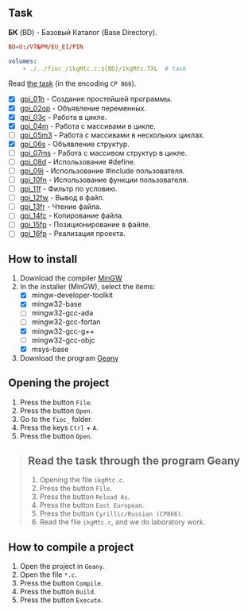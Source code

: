 ## Task

**БК** (BD) - Базовый Каталог (Base Directory).

```conf
BD=U:/VT&PM/EU_EI/PIN
```

```yml
volumes:
    - ./../fioc_/ikgMtc.c:${BD}/ikgMtc.TXL  # task
```

Read [the task](ikgMtc.c) (in the encoding `CP 866`).

- [x] [gpi_01h](gpi_01h.c) - Создание простейшей программы.
- [x] [gpi_02op](gpi_02op.c) - Объявление переменных.
- [x] [gpi_03c](gpi_03c.c) - Работа в цикле.
- [x] [gpi_04m](gpi_04m.c) - Работа с массивами в цикле.
- [ ] [gpi_05m3](gpi_05m3.c) - Работа с массивами в нескольких циклах.
- [x] [gpi_06s](gpi_06s.c) - Объявление структур.
- [ ] [gpi_07ms](gpi_07ms.c) - Работа с массивом структур в цикле.
- [ ] [gpi_08d](gpi_08d.c) - Использование #define.
- [ ] [gpi_09i](gpi_09i.c) - Использование #include пользователя.
- [ ] [gpi_10fn](gpi_10fn.c) - Использование функции пользователя.
- [ ] [gpi_11f](gpi_11f.c) - Фильтр по условию.
- [ ] [gpi_12fw](gpi_12fw.c) - Вывод в файл.
- [ ] [gpi_13fr](gpi_13fr.c) - Чтение файла.
- [ ] [gpi_14fc](gpi_14fr.c) - Копирование файла.
- [ ] [gpi_15fp](gpi_15fp.c) - Позиционирование в файле.
- [ ] [gpi_16fp](gpi_16fp.c) - Реализация проекта.

## How to install

1. Download the compiler [MinGW](https://sourceforge.net/projects/mingw/)
1. In the installer (MinGW), select the items:
    - [x] mingw-developer-toolkit
    - [x] mingw32-base
    - [ ] mingw32-gcc-ada
    - [ ] mingw32-gcc-fortan
    - [x] mingw32-gcc-g++
    - [ ] mingw32-gcc-objc
    - [x] msys-base
1. Download the program [Geany](https://geany.org/)

## Opening the project

1. Press the button `File`.
1. Press the button `Open`.
1. Go to the `fioc_` folder.
1. Press the keys `Ctrl` + `A`.
1. Press the button `Open`.

> ## Read the task through the program Geany
>
> 1. Opening the file `ikgMtc.c`.
> 1. Press the button `File`.
> 1. Press the button `Reload As`.
> 1. Press the button `East European`.
> 1. Press the button `Cyrillic/Russian (CP866)`.
> 1. Read the file `ikgMtc.c`, and we do laboratory work.

## How to compile a project

1. Open the project in `Geany`.
1. Open the file `*.c`.
1. Press the button `Compile`.
1. Press the button `Build`.
1. Press the button `Execute`.
